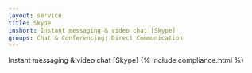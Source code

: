 ```yaml
---
layout: service
title: Skype
inshort: Instant messaging & video chat [Skype]
groups: Chat & Conferencing; Direct Communication
---
```

Instant messaging & video chat [Skype]
{% include compliance.html %}